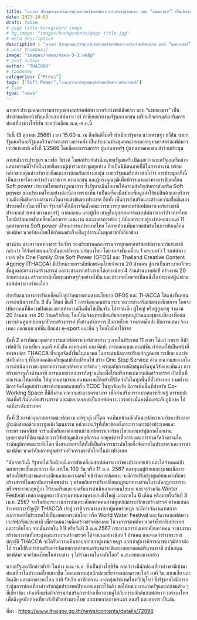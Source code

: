 ```yaml
---
title: "นายกฯ ประชุมคณะกรรมการยุทธศาสตร์ซอฟต์พาวเวอร์แห่งชาตินัดแรก มอบ “แพทองธาร” เป็นประธานเดินหน้าขับเคลื่อนซอฟต์พาวเวอร์ กำชับหน่วยงานรัฐและเอกชน เตรียมกิจกรรมส่งเสริมการท่องเที่ยว"
date: 2023-10-03
draft: false
# page title background image
# bg_image: "images/backgrounds/page-title.jpg"
# meta description
description : "นายกฯ ประชุมคณะกรรมการยุทธศาสตร์ซอฟต์พาวเวอร์แห่งชาตินัดแรก มอบ “แพทองธาร” เป็นประธานเดินหน้าขับเคลื่อนซอฟต์พาวเวอร์ กำชับหน่วยงานรัฐและเอกชน เตรียมกิจกรรมส่งเสริมการท่องเที่ยวช่วงไฮซีซัน ระหว่างเดือน ต.ค.-ธ.ค.นี้"
# post thumbnail
image: "images/news/news-3-1.webp"
# post author
author: "THAIGOV"
# taxonomy
categories: ["Press"]
tags: ["Soft Power","คณะกรรมการยุทธศาสตร์ซอฟต์พาวเวอร์แห่งชาติ"]
# type
type: "news"
---
```


นายกฯ ประชุมคณะกรรมการยุทธศาสตร์ซอฟต์พาวเวอร์แห่งชาตินัดแรก มอบ “แพทองธาร” เป็นประธานเดินหน้าขับเคลื่อนซอฟต์พาวเวอร์ กำชับหน่วยงานรัฐและเอกชน เตรียมกิจกรรมส่งเสริมการท่องเที่ยวช่วงไฮซีซัน ระหว่างเดือน ต.ค.-ธ.ค.นี้ 

วันนี้ (3 ตุลาคม 2566) เวลา 15.00 น. ณ ตึกสันติไมตรี ทำเนียบรัฐบาล นายเศรษฐา ทวีสิน นายกรัฐมนตรีและรัฐมนตรีว่าการกระทรวงการคลัง เป็นประธานประชุมคณะกรรมการยุทธศาสตร์ซอฟต์พาวเวอร์แห่งชาติ ครั้งที่ 1/2566 โดยมีคณะกรรมการฯ ผู้แทนภาครัฐ ผู้แทนภาคเอกชนเข้าร่วมประชุม

ภายหลังการประชุมฯ นายชัย วัชรงค์ โฆษกประจำสำนักนายกรัฐมนตรี เปิดเผยว่า นายกรัฐมนตรีกล่าวแสดงความดีใจที่เห็นรอยยิ้มของผู้เข้าร่วมประชุมทุกท่าน ถือเป็นนิมิตหมายที่ดีในการทำงาน พร้อมกล่าวขอบคุณสำหรับรอยยิ้มและการต้อนรับอย่างอบอุ่น นายกรัฐมนตรีกล่าวต่อไปว่า การประชุมครั้งนี้เป็นการหารือระหว่างส่วนราชการ ภาคเอกชน และผู้ทรงคุณวุฒิเพื่อพิจารณาแนวทางการขับเคลื่อน Soft power ประเทศไทยอย่างบูรณาการ ซึ่งรัฐบาลมีนโยบายให้ความสำคัญกับการส่งเสริม Soft power ของประเทศไทยอย่างต่อเนื่อง เพราะเห็นว่าเป็นเครื่องมือช่วยเพิ่มมูลค่าให้แก่สินค้าและบริการ รวมถึงเพิ่มขีดความสามารถในการแข่งขันของประเทศ อีกทั้ง เป็นการส่งเสริมและสร้างความเชื่อมั่นของประเทศไทยในเวทีโลก รัฐบาลจึงได้มีการจัดตั้งคณะกรรมการยุทธศาสตร์ซอฟต์พาวเวอร์แห่งชาติ ประกอบด้วยหน่วยงานภาครัฐ ภาคเอกชน และผู้เชี่ยวชาญในอุตสาหกรรมซอฟต์พาวเวอร์ประเทศไทย โดยมีเป้าหมายขับเคลื่อนโครงการ แผนงาน และมาตรการต่าง ๆ ที่มีผลกระทบสูง ผ่านคอนเทนต์ 11 อุตสาหกรรม Soft power เป้าหมายของประเทศไทย โดยจะต้องเพิ่มความเข้มข้นในการขับเคลื่อนซอฟต์พาวเวอร์ของไทยให้เกิดผลสำเร็จเป็นรูปธรรมในทุกสาขาที่เกี่ยวข้อง

ทางด้าน นางสาวแพทองธาร ชินวัตร รองประธานคณะกรรมการยุทธศาสตร์ซอฟต์พาวเวอร์แห่งชาติ กล่าวว่า ได้จัดทำแผนผลักดันซอฟต์พาวเวอร์ของไทย โดยจะเร่งขับเคลื่อน 1 ครอบครัว 1 ซอฟต์พาวเวอร์ หรือ One Family One Soft Power (OFOS) และ Thailand Creative Content Agency (THACCA) มีเป้าหมายยกระดับทักษะคนไทยจำนวน 20 ล้านคน สู่การเป็นแรงงานทักษะขั้นสูงและแรงงานสร้างสรรค์ และจะสามารถสร้างรายได้อย่างน้อย 4 ล้านล้านบาทต่อปี สร้างงาน 20 ล้านตำแหน่ง สร้างการเติบโตทางเศรษฐกิจอย่างยั่งยืน และประเทศไทยจะเป็นหนึ่งในประเทศผู้นำด้านชอฟต์พาวเวอร์ของโลก

สำหรับแนวทางการขับเคลื่อนไปสู่เป้าหมายตามตามนโยบาย OFOS และ THACCA ได้แบ่งขั้นตอนการดำเนินการเป็น 3 ขั้น ได้แก่ ขั้นที่ 1 การพัฒนาคนผ่านกระบวนการส่งเสริมบ่มเพาะศักยภาพ โดยจะเฟ้นหาคนที่มีความฝันและอยากทำความฝันนั้นให้เป็นจริง ไม่ว่าจะเด็ก ผู้ใหญ่ หรือผู้สูงอายุ จำนวน 20 ล้านคน จาก 20 ล้านครัวเรือน โดยให้แจ้งลงทะเบียนกับกองทุนหมู่บ้านและชุมชนเมือง เพื่อบ่มเพาะผ่านศูนย์บ่มเพาะทักษะสร้างสรรค์ ทั้งด้านทำอาหาร ฝึกมวยไทย วาดภาพศิลปะ ฝึกการแสดง ร้องเพลง ออกแบบ แฟชั่น ฝึกแข่ง e-sport และอื่น ๆ โดยไม่มีค่าใช้จ่าย

ขั้นที่ 2 การพัฒนาอุตสาหกรรมซอฟต์พาวเวอร์สาขาต่าง ๆ ภายในประเทศ 11 สาขา ได้แก่ อาหาร กีฬา เฟสติวัล ท่องเที่ยว ดนตรี หนังสือ ภาพยนตร์ เกม ศิลปะ การออกแบบและแฟชั่น กำหนดให้เป็นหน้าที่ขององค์กร THACCA ที่จะถูกจัดตั้งขึ้นในอนาคต โดยจะดำเนินการปรับแก้กฎหมาย ระเบียบ และข้อบังคับต่าง ๆ ที่ไม่สอดคล้องกับยุคสมัยที่เปลี่ยนไป สร้าง One Stop Service อำนวยความสะดวกในการดำเนินการของอุตสาหกรรมชอฟต์พาวเวอร์ต่าง ๆ พร้อมกับการสนับสนุนเงินทุนวิจัยและพัฒนา การสร้างแรงจูงใจด้านภาษี การทลายกรอบบรรทัดฐานเดิมเพื่อให้เสรีภาพแก่ความคิดสร้างสรรค์ เปิดพื้นที่สาธารณะให้มากขึ้น ให้ทุกคนสามารถแสดงผลงานได้อย่างไร้ขีดจำกัดในทุกพื้นที่ทั่วประเทศ รวมทั้งจะมีการจัดตั้งศูนย์สร้างสรรค์งานออกแบบหรือ TCDC ในทุกจังหวัด มีการเพิ่มพื้นที่สำหรับ Co-Working Space ที่มีสิ่งอำนวยความสะดวกครบวงจร เพื่อส่งเสริมบรรยากาศการเรียนรู้ การพบปะกันเพื่อริเริ่มไอเดียสร้างสรรค์ และต่อยอดกลายเป็นซอฟต์พาวเวอร์อย่างมั่นคงตั้งแต่ระดับภูมิภาค ไปจนถึงระดับประเทศ 

ขั้นที่ 3 การนำอุตสาหกรรมชอฟต์พาวเวอร์รุกสู่เวทีโลก จะเดินหน้าผลักดันซอฟต์พาวเวอร์ของประเทศสู่ระดับสากลด้วยการทูตเชิงวัฒนธรรม หน่วยงานรัฐที่เกี่ยวข้องทั้งกระทรวงการต่างประเทศและกระทรวงพาณิชย์ จะร่วมมือกับภาคเอกชนนำซอฟต์พาวเวอร์ของไทยเผยแพร่สู่ตลาดโลกผ่านยุทธศาสตร์ที่ชัดเจนด้วยการวิจัยข้อมูลเชิงพฤติกรรม กลยุทธ์การสื่อสาร และการร่วมจัดกิจกรรมในระดับภูมิภาคและระดับโลก ซึ่งสามารถทำได้ทั้งที่เป็นกิจกรรมระดับโลกซึ่งจัดภายในประเทศ และการนำซอฟต์พาวเวอร์ศักยภาพสูงเข้าร่วมกิจกรรมระดับโลกในต่างประเทศ

“นับจากวันนี้ รัฐบาลได้เริ่มนับหนึ่งการขับเคลื่อนซอฟต์พาวเวอร์ของประเทศแล้ว และได้กำหนดเป้าหมายระยะสั้นและกลาง คือ ภายใน 100 วัน หรือ 11 ม.ค. 2567 กองทุนหมู่บ้านและชุมชนเมืองจะพร้อมให้ประชาชนลงทะเบียนแสดงความสนใจเข้ารับการบ่มเพาะ จะมีการปรับปรุงศูนย์บ่มเพาะทักษะสร้างสรรค์ในสถาบันการศึกษาต่าง ๆ พร้อมกับการปรับเปลี่ยนกฎหมายบางส่วนในระดับกฎกระทรวงหรือพระราชกฤษฎีกา ให้ส่งเสริมและสอดรับการดำเนินงานตามนโยบาย และจะร่วมจัด Winter Festival เทศกาลฤดูหนาวกับกรุงเทพมหานครอย่างยิ่งใหญ่ และภายใน 6 เดือน หรือภายในวันที่ 3 เม.ย. 2567 จะเริ่มต้นกระบวนการบ่มเพาะศักยภาพคนผ่านศูนย์บ่มเพาะทักษะสร้างสรรค์ พร้อมเสนอร่างพระราชบัญญัติ THACCA เข้าสู่การพิจารณาของสภาผู้แทนราษฎร จะมีการจัดงานเทศกาลสงกรานต์ทั้งประเทศให้เป็นเทศกาลระดับโลก หรือ World Water Festival และจัดงานซอฟต์พาวเวอร์ฟอรัมนานาชาติ เพื่อระดมความคิดสร้างสรรค์ของคน  ในวงการซอฟต์พาวเวอร์ทั้งระดับประเทศและระดับโลก จากนั้นภายใน 1 ปี หรือวันที่ 3 ต.ค.2567 กระบวนการบ่มเพาะศักยภาพคน จะสามารถสร้างแรงงานทักษะสูงและแรงงานสร้างสรรค์ ได้จำนวนอย่างน้อย 1 ล้านคน และคาดว่าร่างพระราชบัญญัติ THACCA จะได้รับความเห็นชอบจากสภาผู้แทนราษฎร และเข้าสู่การพิจารณาของวุฒิสภาต่อไป รวมไปถึงการส่งเสริมการจัดเทศกาลภาพยนตร์นานาชาติและเทศกาลดนตรีนานาชาติ สนับสนุนซอฟต์พาวเวอร์ของไทยในสาขาต่าง ๆ ไปร่วมงานในระดับโลก” น.ส.แพทองธารกล่าว

นายกรัฐมนตรีกล่าวย้ำว่า  ในช่วง ต.ค.-ธ.ค. ซึ่งเป็นช่วงไฮซีซัน คาดว่าจะมีนักท่องเที่ยวต่างชาติเข้ามาท่องเที่ยวในประเทศไทยมากขึ้น โดยเฉพาะกลุ่มนักท่องเที่ยวจากตลาดระยะใกล้ อาทิ จีน มาเลเซีย และอินเดีย และตลาดระยะไกล อาทิ รัสเซีย คาซัคสถาน และกลุ่มประเทศในทวีปยุโรป ซึ่งรัฐบาลได้มีการกระตุ้นการท่องเที่ยวสำหรับกลุ่มประเทศเป้าหมายเฉพาะไว้แล้ว ขอให้หน่วยงานภาครัฐและเอกชนต่าง ๆ ที่เกี่ยวข้อง เร่งเตรียมจัดกิจกรรมส่งเสริมการท่องเที่ยวควบคู่ไปกับการผลักดันซอฟต์พาวเวอร์ของไทย เพื่อดึงดูดนักท่องเที่ยวเชิงกีฬาอย่างมวยไทย และเทศกาลภาพยนตร์ ดนตรี และอาหาร เป็นต้น

ที่มา : https://www.thaigov.go.th/news/contents/details/72896